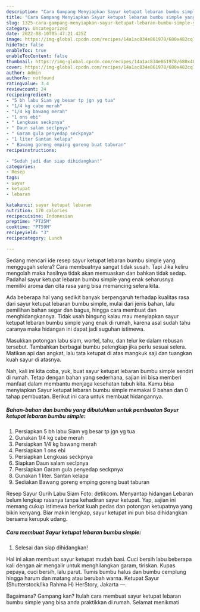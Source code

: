```yaml
---
description: "Cara Gampang Menyiapkan Sayur ketupat lebaran bumbu simple yang Enak Banget, Buat Buka Puasa}"
title: "Cara Gampang Menyiapkan Sayur ketupat lebaran bumbu simple yang Enak Banget, Buat Buka Puasa}"
slug: 1325-cara-gampang-menyiapkan-sayur-ketupat-lebaran-bumbu-simple-yang-enak-banget-buat-buka-puasa
category: Uncategorized
date: 2022-08-10T05:47:21.425Z
image: https://img-global.cpcdn.com/recipes/14a1ac834e861978/680x482cq70/sayur-ketupat-lebaran-bumbu-simple-foto-resep-utama.jpg
hideToc: false
enableToc: true
enableTocContent: false
thumbnail: https://img-global.cpcdn.com/recipes/14a1ac834e861978/680x482cq70/sayur-ketupat-lebaran-bumbu-simple-foto-resep-utama.jpg
cover: https://img-global.cpcdn.com/recipes/14a1ac834e861978/680x482cq70/sayur-ketupat-lebaran-bumbu-simple-foto-resep-utama.jpg
author: Admin
authorAv: notfound
ratingvalue: 3.4
reviewcount: 24
recipeingredient:
- "5 bh labu Siam yg besar tp jgn yg tua"
- "1/4 kg cabe merah"
- "1/4 kg bawang merah"
- "1 ons ebi"
- " Lengkuas seckpnya"
- " Daun salam seclpnya"
- " Garam gula penyedap seckpnya"
- "1 liter Santan kelapa"
- " Bawang goreng emping goreng buat taburan"
recipeinstructions:

- "Sudah jadi dan siap dihidangkan!"
categories:
- Resep
tags:
- sayur
- ketupat
- lebaran

katakunci: sayur ketupat lebaran 
nutrition: 170 calories
recipecuisine: Indonesian
preptime: "PT25M"
cooktime: "PT59M"
recipeyield: "3"
recipecategory: Lunch

---
```



Sedang mencari ide resep sayur ketupat lebaran bumbu simple yang menggugah selera? Cara membuatnya sangat tidak susah. Tapi Jika keliru mengolah maka hasilnya tidak akan memuaskan dan bahkan tidak sedap. Padahal sayur ketupat lebaran bumbu simple yang enak seharusnya memiliki aroma dan cita rasa yang bisa memancing selera kita.


Ada beberapa hal yang sedikit banyak berpengaruh terhadap kualitas rasa dari sayur ketupat lebaran bumbu simple, mulai dari jenis bahan, lalu pemilihan bahan segar dan bagus, hingga cara membuat dan menghidangkannya. Tidak usah bingung kalau mau menyiapkan sayur ketupat lebaran bumbu simple yang enak di rumah, karena asal sudah tahu caranya maka hidangan ini dapat jadi suguhan istimewa.

Masukkan potongan labu siam, wortel, tahu, dan telur ke dalam rebusan tersebut. Tambahkan berbagai bumbu pelengkap jika perlu sesuai selera. Matikan api dan angkat, lalu tata ketupat di atas mangkuk saji dan tuangkan kuah sayur di atasnya.


Nah, kali ini kita coba, yuk, buat sayur ketupat lebaran bumbu simple sendiri di rumah. Tetap dengan bahan yang sederhana, sajian ini bisa memberi manfaat dalam membantu menjaga kesehatan tubuh kita. Kamu bisa menyiapkan Sayur ketupat lebaran bumbu simple memakai 9 bahan dan 0 tahap pembuatan. Berikut ini cara untuk membuat hidangannya.

<!--inarticleads1-->

##### Bahan-bahan dan bumbu yang dibutuhkan untuk pembuatan Sayur ketupat lebaran bumbu simple:

1. Persiapkan 5 bh labu Siam yg besar tp jgn yg tua
1. Gunakan 1/4 kg cabe merah
1. Persiapkan 1/4 kg bawang merah
1. Persiapkan 1 ons ebi
1. Persiapkan  Lengkuas seckpnya
1. Siapkan  Daun salam seclpnya
1. Persiapkan  Garam gula penyedap seckpnya
1. Gunakan 1 liter. Santan kelapa
1. Sediakan  Bawang goreng emping goreng buat taburan


Resep Sayur Gurih Labu Siam Foto: detikcom. Menyantap hidangan Lebaran belum lengkap rasanya tanpa kehadiran sayur ketupat. Yap, sajian ini memang cukup istimewa berkat kuah pedas dan potongan ketupatnya yang bikin kenyang. Biar makin lengkap, sayur ketupat ini pun bisa dihidangkan bersama kerupuk udang. 

<!--inarticleads2-->

##### Cara membuat Sayur ketupat lebaran bumbu simple:


1. Selesai dan siap dihidangkan!

Hal ini akan membuat sayur ketupat mudah basi. Cuci bersih labu beberapa kali dengan air mengalir untuk menghilangkan garam, tiriskan. Kupas pepaya, cuci bersih, lalu parut. Tumis bumbu halus dan bumbu cemplung hingga harum dan matang atau berubah warna. Ketupat Sayur (Shutterstock/Ika Rahma H) HerStory, Jakarta —. 

Bagaimana? Gampang kan? Itulah cara membuat sayur ketupat lebaran bumbu simple yang bisa anda praktikkan di rumah. Selamat menikmati
